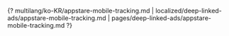{? multilang/ko-KR/appstare-mobile-tracking.md | localized/deep-linked-ads/appstare-mobile-tracking.md | pages/deep-linked-ads/appstare-mobile-tracking.md ?}
